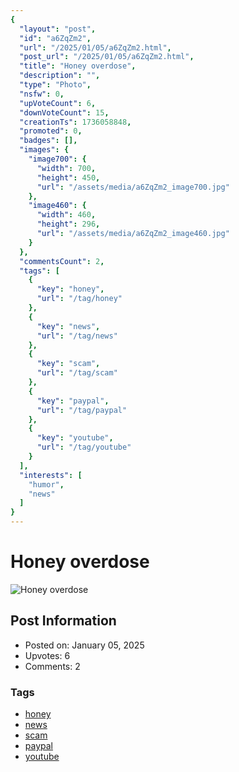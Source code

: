 ```yaml
---
{
  "layout": "post",
  "id": "a6ZqZm2",
  "url": "/2025/01/05/a6ZqZm2.html",
  "post_url": "/2025/01/05/a6ZqZm2.html",
  "title": "Honey overdose",
  "description": "",
  "type": "Photo",
  "nsfw": 0,
  "upVoteCount": 6,
  "downVoteCount": 15,
  "creationTs": 1736058848,
  "promoted": 0,
  "badges": [],
  "images": {
    "image700": {
      "width": 700,
      "height": 450,
      "url": "/assets/media/a6ZqZm2_image700.jpg"
    },
    "image460": {
      "width": 460,
      "height": 296,
      "url": "/assets/media/a6ZqZm2_image460.jpg"
    }
  },
  "commentsCount": 2,
  "tags": [
    {
      "key": "honey",
      "url": "/tag/honey"
    },
    {
      "key": "news",
      "url": "/tag/news"
    },
    {
      "key": "scam",
      "url": "/tag/scam"
    },
    {
      "key": "paypal",
      "url": "/tag/paypal"
    },
    {
      "key": "youtube",
      "url": "/tag/youtube"
    }
  ],
  "interests": [
    "humor",
    "news"
  ]
}
---
```


# Honey overdose

![Honey overdose](/assets/media/a6ZqZm2_image700.jpg)

## Post Information

- Posted on: January 05, 2025
- Upvotes: 6
- Comments: 2

### Tags

- [honey](/tag/honey)
- [news](/tag/news)
- [scam](/tag/scam)
- [paypal](/tag/paypal)
- [youtube](/tag/youtube)
